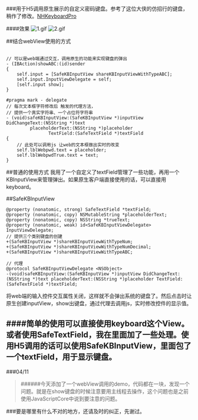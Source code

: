 ###用于H5调用原生展示的自定义密码键盘。参考了这位大侠的仿招行的键盘，稍作了修改。[NHKeyboardPro](https://github.com/iFindTA/NHKeyboardPro)


####效果
![1.gif](http://upload-images.jianshu.io/upload_images/810907-d1f4a2fc1dce81e5.gif?imageMogr2/auto-orient/strip)
![2.gif](http://upload-images.jianshu.io/upload_images/810907-446268d8bb461e51.gif?imageMogr2/auto-orient/strip)


##结合webView使用的方式

```objc

// 可以是web端通过交互，调用原生的功能来实现键盘的弹出
- (IBAction)showABC:(id)sender
{
    self.input = [SafeKBInputView shareKBInputViewWithTypeABC];
    self.input.InputViewDelegate = self;
    [self.input show];
}

#pragma mark - delegate
// 每次文本框字符修改后 触发的代理方法，
// 提供一个真实字符串、一个占位符字符串
- (void)safeKBInputView:(SafeKBInputView *)inputView 			DidChangeText:(NSString *)text 
		 placeholderText:(NSString *)placeholder 
				TextField:(SafeTextField *)textField
{
	// 此处可以调用js 让web的文本框做出实时的改变
    self.lblWebpwd.text = placeholder;
    self.lblWebpwdTrue.text = text;
}

```

##普通的使用方式
我用了一个自定义了textField管理了一些功能，再用一个KBInputView来管理弹出。如果原生客户端直接使用的话，可以直接用keyboard。

##SafeKBInputView
```objc
@property (nonatomic, strong) SafeTextField *textField;
@property (nonatomic, copy) NSMutableString *placeholderText;
@property (nonatomic, copy) NSString *trueText;
@property (nonatomic, weak) id<SafeKBInputViewDelegate> InputViewDelegate;
// 提供三个类别键盘的创建
+(SafeKBInputView *)shareKBInputViewWithTypeNum;
+(SafeKBInputView *)shareKBInputViewWithTypeNumDecimal;
+(SafeKBInputView *)shareKBInputViewWithTypeABC;

// 代理
@protocol SafeKBInputViewDelegate <NSObject>
-(void)safeKBInputView:(SafeKBInputView *)inputView DidChangeText:(NSString *)text placeholderText:(NSString *)placeholder TextField:(SafeTextField *)textField;

```
将web端的输入控件交互属性关闭，这样就不会弹出系统的键盘了。然后点击时让原生创建inputView，show出键盘，通过代理去调用js，实时修改控件的显示值。


####简单的使用可以直接使用keyboard这个View。或者使用SafeTextField，我在里面加了一些处理。使用H5调用的话可以使用SafeKBInputView，里面包了一个textField，用于显示键盘。
---------


###04/11
> ######今天添加了一个webView调用的demo，代码都在一块，发现一个问题。就是在show键盘的时候注意要用主线程去操作，这个问题也是之前使用JavaScriptCore中说到要注意的问题。



###要是哪里有什么不对的地方，还请及时的纠正，先谢过。